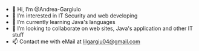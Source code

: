 - 👋 Hi, I’m @Andrea-Gargiulo
- 👀 I’m interested in IT Security and web developing
- 🌱 I’m currently learning Java's languages
- 💞️ I’m looking to collaborate on web sites, Java's application and other IT stuff
- 📫 Contact me with eMail at lilgargiu04@gmail.com

<!---
Andrea-Gargiulo/Andrea-Gargiulo is a ✨ special ✨ repository because its `README.md` (this file) appears on your GitHub profile.
You can click the Preview link to take a look at your changes.
--->

